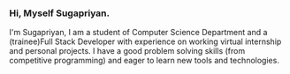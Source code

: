 ### Hi, Myself Sugapriyan.


I'm Sugapriyan, I am a student of Computer Science Department and a (trainee)Full Stack Developer with experience on working virtual internship and personal projects.
I have a good problem solving skills (from competitive programming) and eager to learn new tools and technologies.
